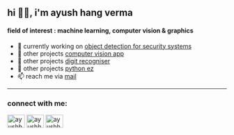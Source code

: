 <h2 align="left">hi ✌🏽, i'm ayush hang verma</h1>
<h4 align="left">field of interest : machine learning, computer vision & graphics</h3>

- 🏐 currently working on [object detection for security systems](https://github.com/ayushhang/cctv-web-app)
- 🏉 other projects [computer vision app](https://github.com/ayushhang/object-detection-using-yolo)
- 🏀 other projects [digit recogniser](https://github.com/ayushhang/minst-digit-recognizer)
- 🏈 other projects [python ez](https://github.com/ayushhang/python-ez)
- 📫 reach me via [mail](mailto:ayush.hang25@gmail.com)

---


<h3 align="left">connect with me:</h3>
<p align="left">
<a href="https://linkedin.com/in/ayushhang" target="blank"><img align="center" src="https://raw.githubusercontent.com/rahuldkjain/github-profile-readme-generator/master/src/images/icons/Social/linked-in-alt.svg" alt="ayushhang" height="30" width="40" /></a>
<a href="https://kaggle.com/ayushhangverma" target="blank"><img align="center" src="https://raw.githubusercontent.com/rahuldkjain/github-profile-readme-generator/master/src/images/icons/Social/kaggle.svg" alt="ayushhangverma" height="30" width="40" /></a>
<a href="https://instagram.com/ayushhangg" target="blank"><img align="center" src="https://raw.githubusercontent.com/rahuldkjain/github-profile-readme-generator/master/src/images/icons/Social/instagram.svg" alt="ayushhangg" height="30" width="40" /></a>
</p>
